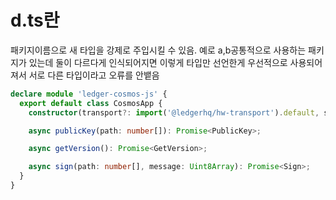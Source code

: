 # d.ts란

패키지이름으로 새 타입을 강제로 주입시킬 수 있음. 예로 a,b공통적으로 사용하는 패키지가 있는데 둘이 다르다게 인식되어지면
이렇게 타입만 선언한게 우선적으로 사용되어져서
서로 다른 타입이라고 오류를 안뱉음
```ts
declare module 'ledger-cosmos-js' {
  export default class CosmosApp {
    constructor(transport?: import('@ledgerhq/hw-transport').default, scrambleKey?: string);

    async publicKey(path: number[]): Promise<PublicKey>;

    async getVersion(): Promise<GetVersion>;

    async sign(path: number[], message: Uint8Array): Promise<Sign>;
  }
}
```